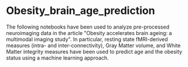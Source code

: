 # Obesity_brain_age_prediction

The following notebooks have been used to analyze pre-processed neuroimaging data in the article 
"Obesity accelerates brain ageing: a multimodal imaging study". 
In particular, resting state fMRI-derived measures (intra- and inter-connectivity), Gray Matter volume, 
and White Matter integrity measures have been used to predict age and the obesity status using a 
machine learning approach.
